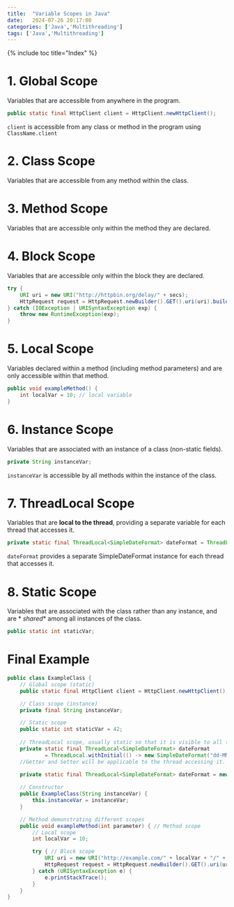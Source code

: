 ```yaml
---
title:  "Variable Scopes in Java"
date:   2024-07-26 20:17:00
categories: ['Java','Multithreading']
tags: ['Java','Multithreading']
---
```


{% include toc title="Index" %}

# 1. Global Scope

Variables that are accessible from anywhere in the program.

  ```java
public static final HttpClient client = HttpClient.newHttpClient();
```

`client` is accessible from any class or method in the program using
`ClassName.client`

# 2. Class Scope

Variables that are accessible from any method within the class.

# 3. Method Scope

Variables that are accessible only within the method they are declared.

# 4. Block Scope

Variables that are accessible only within the block they are declared.

```java
try {
    URI uri = new URI("http://httpbin.org/delay/" + secs);
    HttpRequest request = HttpRequest.newBuilder().GET().uri(uri).build();
} catch (IOException | URISyntaxException exp) {
    throw new RuntimeException(exp);
}
```

# 5. Local Scope

Variables declared within a method (including method parameters) and are only
accessible within that method.

```java
public void exampleMethod() {
    int localVar = 10; // local variable
}
```

# 6. Instance Scope

Variables that are associated with an instance of a class (non-static fields).

```java
private String instanceVar;
```

`instanceVar` is accessible by all methods within the instance of the class.

# 7. ThreadLocal Scope

Variables that are **local to the thread**, providing a separate variable for
each thread that accesses it.

```java
private static final ThreadLocal<SimpleDateFormat> dateFormat = ThreadLocal.withInitial(() -> new SimpleDateFormat("dd-MM-yyyy"));
```

`dateFormat` provides a separate SimpleDateFormat instance for each thread that
accesses it.

# 8. Static Scope

Variables that are associated with the class rather than any instance, and are *
*shared** among all instances of the class.

```java
public static int staticVar;
```

# Final Example

```java
public class ExampleClass {
    // Global scope (static)
    public static final HttpClient client = HttpClient.newHttpClient();

    // Class scope (instance)
    private final String instanceVar;

    // Static scope
    public static int staticVar = 42;
    
    // ThreadLocal scope, usually static so that it is visible to all threads
    private static final ThreadLocal<SimpleDateFormat> dateFormat 
            = ThreadLocal.withInitial(() -> new SimpleDateFormat("dd-MM-yyyy"));//with Supplier
    //Getter and Setter will be applicable to the thread accessing it.

    private static final ThreadLocal<SimpleDateFormat> dateFormat = new ThreadLocal<>();
    
    // Constructor
    public ExampleClass(String instanceVar) {
        this.instanceVar = instanceVar;
    }

    // Method demonstrating different scopes
    public void exampleMethod(int parameter) { // Method scope
        // Local scope
        int localVar = 10;

        try { // Block scope
            URI uri = new URI("http://example.com/" + localVar + "/" + parameter);
            HttpRequest request = HttpRequest.newBuilder().GET().uri(uri).build();
        } catch (URISyntaxException e) {
            e.printStackTrace();
        }
    }
}
```